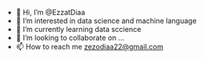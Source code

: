 - 👋 Hi, I’m @EzzatDiaa
- 👀 I’m interested in data science and machine language 
- 🌱 I’m currently learning data sccience 
- 💞️ I’m looking to collaborate on ...
- 📫 How to reach me zezodiaa22@gmail.com

<!---
EzzatDiaa/EzzatDiaa is a ✨ special ✨ repository because its `README.md` (this file) appears on your GitHub profile.
You can click the Preview link to take a look at your changes.
--->
